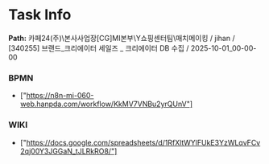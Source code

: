# Task Info

**Path:** 카페24(주)\본사사업장\[CG]MI본부\Y쇼핑센터팀\매치메이킹 / jihan / [340255] 브랜드_크리에이터 세일즈 _ 크리에이터 DB 수집 / 2025-10-01_00-00-00

### BPMN
- ["https://n8n-mi-060-web.hanpda.com/workflow/KkMV7VNBu2yrQUnV"]

### WIKI
- ["https://docs.google.com/spreadsheets/d/1RfXltWYlFUkE3YzWLqvFCv2qj00Y3JGGaN_tJLRkRO8/"]

